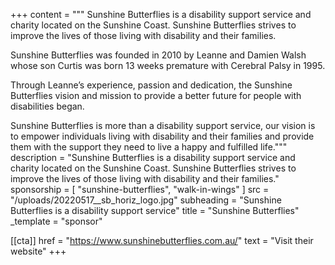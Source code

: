 +++
content = """
Sunshine Butterflies is a disability support service and charity located on the Sunshine Coast. Sunshine Butterflies strives to improve the lives of those living with disability and their families.

Sunshine Butterflies was founded in 2010 by Leanne and Damien Walsh whose son Curtis was born 13 weeks premature with Cerebral Palsy in 1995.

Through Leanne’s experience, passion and dedication, the Sunshine Butterflies vision and mission to provide a better future for people with disabilities began.

Sunshine Butterflies is more than a disability support service, our vision is to empower individuals living with disability and their families and provide them with the support they need to live a happy and fulfilled life."""
description = "Sunshine Butterflies is a disability support service and charity located on the Sunshine Coast. Sunshine Butterflies strives to improve the lives of those living with disability and their families."
sponsorship = [ "sunshine-butterflies", "walk-in-wings" ]
src = "/uploads/20220517__sb_horiz_logo.jpg"
subheading = "Sunshine Butterflies is a disability support service"
title = "Sunshine Butterflies"
_template = "sponsor"

[[cta]]
href = "https://www.sunshinebutterflies.com.au/"
text = "Visit their website"
+++

